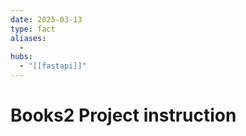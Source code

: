 ```yaml
---
date: 2025-03-13
type: fact
aliases:
  -
hubs:
  - "[[fastapi]]"
---
```


# Books2 Project instruction


